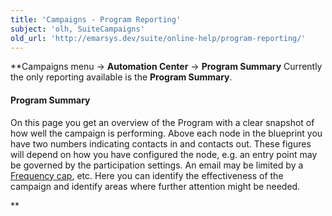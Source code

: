 ```yaml
---
title: 'Campaigns - Program Reporting'
subject: 'olh, SuiteCampaigns'
old_url: 'http://emarsys.dev/suite/online-help/program-reporting/'
---
```


**Campaigns menu -> **Automation Center** -> **Program Summary** Currently the only reporting available is the **Program Summary**.

#### Program Summary

 On this page you get an overview of the Program with a clear snapshot of how well the campaign is performing. Above each node in the blueprint you have two numbers indicating contacts in and contacts out. These figures will depend on how you have configured the node, e.g. an entry point may be governed by the participation settings. An email may be limited by a [Frequency cap](/olh/frequency-cap.md "Admin – Frequency Cap Overview"), etc. Here you can identify the effectiveness of the campaign and identify areas where further attention might be needed.

**